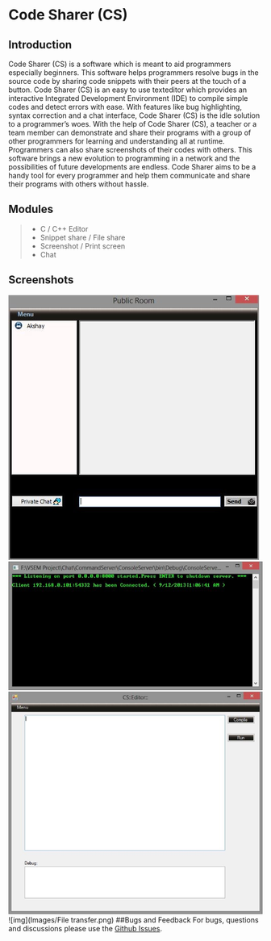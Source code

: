 # Code Sharer (CS)
## Introduction
Code Sharer (CS) is a software which is meant to aid programmers especially beginners. This software helps programmers resolve bugs in the source code by sharing code
snippets with their peers at the touch of a button. Code Sharer (CS) is an easy to use texteditor which provides an interactive Integrated Development Environment (IDE) to
compile simple codes and detect errors with ease. With features like bug highlighting, syntax correction and a chat interface, Code Sharer (CS) is the idle solution to a
programmer’s woes.
With the help of Code Sharer (CS), a teacher or a team member can demonstrate and share their programs with a group of other programmers for learning and understanding
all at runtime. Programmers can also share screenshots of their codes with others. This software brings a new evolution to programming in a network and the possibilities of
future developments are endless. Code Sharer aims to be a handy tool for every programmer and help them communicate and share their programs with others without hassle.

## Modules
> * C / C++ Editor
> * Snippet share / File share
> * Screenshot / Print screen
> * Chat

## Screenshots
![img](Images/Chat.jpg)
![img](Images/Server.jpg)
![img](Images/Editor.jpg)
![img](Images/File transfer.png)
##Bugs and Feedback
For bugs, questions and discussions please use the [Github Issues](https://github.com/aksh4y/CS/issues).
